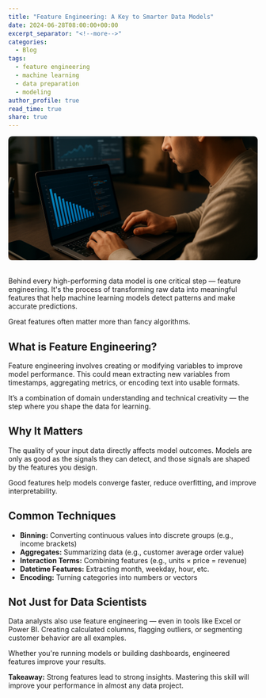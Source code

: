 ```yaml
---
title: "Feature Engineering: A Key to Smarter Data Models"
date: 2024-06-28T08:00:00+00:00
excerpt_separator: "<!--more-->"
categories:
  - Blog
tags:
  - feature engineering
  - machine learning
  - data preparation
  - modeling
author_profile: true
read_time: true
share: true
---
```


<img src="/assets/images/posts/feature-engineering-intro.png" 
     alt="Feature Engineering Introduction" 
     style="width: 100%; height: 250px; object-fit: cover; border-radius: 8px; margin-bottom: 1rem;" />


Behind every high-performing data model is one critical step — feature engineering. It's the process of transforming raw data into meaningful features that help machine learning models detect patterns and make accurate predictions.  

Great features often matter more than fancy algorithms.

<!--more-->

## What is Feature Engineering?

Feature engineering involves creating or modifying variables to improve model performance. This could mean extracting new variables from timestamps, aggregating metrics, or encoding text into usable formats.

It’s a combination of domain understanding and technical creativity — the step where you shape the data for learning.

## Why It Matters

The quality of your input data directly affects model outcomes. Models are only as good as the signals they can detect, and those signals are shaped by the features you design.

Good features help models converge faster, reduce overfitting, and improve interpretability.

## Common Techniques

- **Binning:** Converting continuous values into discrete groups (e.g., income brackets)
- **Aggregates:** Summarizing data (e.g., customer average order value)
- **Interaction Terms:** Combining features (e.g., units × price = revenue)
- **Datetime Features:** Extracting month, weekday, hour, etc.
- **Encoding:** Turning categories into numbers or vectors

## Not Just for Data Scientists

Data analysts also use feature engineering — even in tools like Excel or Power BI. Creating calculated columns, flagging outliers, or segmenting customer behavior are all examples.

Whether you're running models or building dashboards, engineered features improve your results.

**Takeaway:** Strong features lead to strong insights. Mastering this skill will improve your performance in almost any data project.
